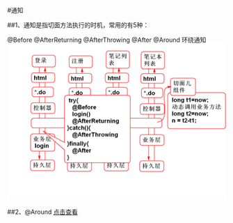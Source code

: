 #通知

##1、通知是指切面方法执行的时机，常用的有5种：

@Before
@AfterReturning
@AfterThrowing
@After
@Around 环绕通知
![](demo/3.png)

##2、@Around
[点击查看](demo/@Around/@Around.html)